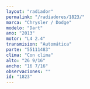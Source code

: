 ```yaml
---
layout: "radiador"
permalink: "/radiadores/1823/"
marca: "Chrysler / Dodge"
modelo: "Dart"
ano: "2013"
motor: "L4 2.4"
transmision: "Automática"
parte: "55111483"
clima: "Con clima"
alto: "26 9/16"
ancho: "16 7/16"
observaciones: ""
id: "1823"
---
```


